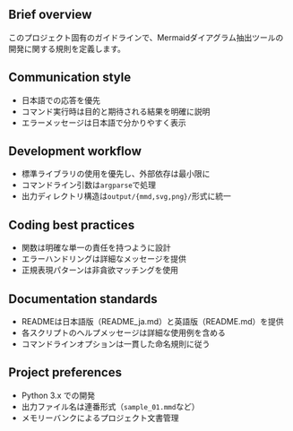 ## Brief overview
このプロジェクト固有のガイドラインで、Mermaidダイアグラム抽出ツールの開発に関する規則を定義します。

## Communication style
- 日本語での応答を優先
- コマンド実行時は目的と期待される結果を明確に説明
- エラーメッセージは日本語で分かりやすく表示

## Development workflow
- 標準ライブラリの使用を優先し、外部依存は最小限に
- コマンドライン引数は`argparse`で処理
- 出力ディレクトリ構造は`output/{mmd,svg,png}/`形式に統一

## Coding best practices
- 関数は明確な単一の責任を持つように設計
- エラーハンドリングは詳細なメッセージを提供
- 正規表現パターンは非貪欲マッチングを使用

## Documentation standards
- READMEは日本語版（README_ja.md）と英語版（README.md）を提供
- 各スクリプトのヘルプメッセージは詳細な使用例を含める
- コマンドラインオプションは一貫した命名規則に従う

## Project preferences
- Python 3.x での開発
- 出力ファイル名は連番形式（`sample_01.mmd`など）
- メモリーバンクによるプロジェクト文書管理
